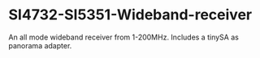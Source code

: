 # SI4732-SI5351-Wideband-receiver
An all mode wideband receiver from 1-200MHz. Includes a tinySA as panorama adapter.
